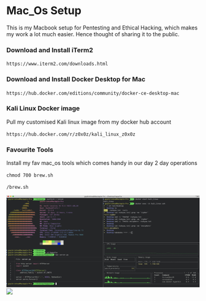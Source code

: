 # Mac_Os Setup

This is my Macbook setup for Pentesting and Ethical Hacking, which makes my work a lot much easier. Hence thought of sharing it to the public. 

### Download and Install iTerm2 

`https://www.iterm2.com/downloads.html`

### Download and Install Docker Desktop for Mac

`https://hub.docker.com/editions/community/docker-ce-desktop-mac`

### Kali Linux Docker image

Pull my customised Kali linux image from my docker hub account

`https://hub.docker.com/r/z0x0z/kali_linux_z0x0z`

### Favourite Tools

Install my fav mac_os tools which comes handy in our day 2 day operations

`chmod 700 brew.sh`

`/brew.sh`

![](Screenshots/im.jpeg)
![](Screenshots/hh.png)
